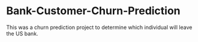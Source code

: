 # Bank-Customer-Churn-Prediction
This was a churn prediction project to determine which individual will leave the US bank.

